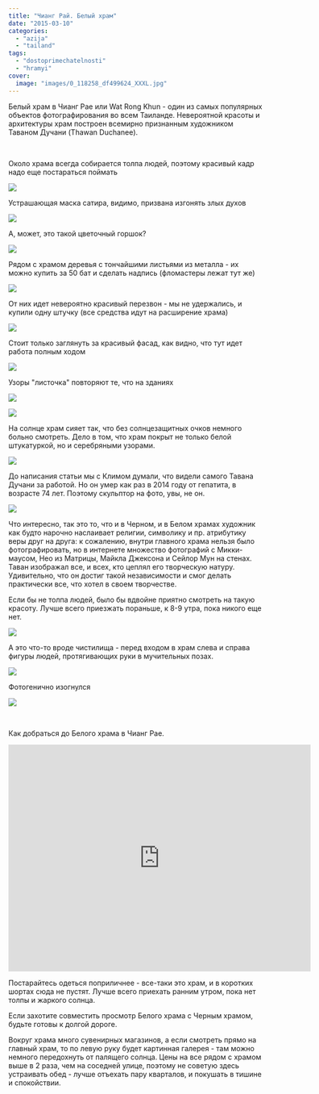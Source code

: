 ```yaml
---
title: "Чианг Рай. Белый храм"
date: "2015-03-10"
categories: 
  - "azija"
  - "tailand"
tags: 
  - "dostoprimechatelnosti"
  - "hramyi"
cover:
  image: "images/0_118258_df499624_XXXL.jpg"
---
```


Белый храм в Чианг Рае или Wat Rong Khun - один из самых популярных объектов фотографирования во всем Таиланде. Невероятной красоты и архитектуры храм построен всемирно признанным художником Таваном Дучани (Thawan Duchanee).

<!--more-->

 

Около храма всегда собирается толпа людей, поэтому красивый кадр надо еще постараться поймать

![](images/0_1181d2_9883a730_XXL.jpg)

Устрашающая маска сатира, видимо, призвана изгонять злых духов

![](images/0_1181da_a28704b3_XXL.jpg)

А, может, это такой цветочный горшок?

![](images/0_1181e3_8e0fb6f7_XXL.jpg)

Рядом с храмом деревья с тончайшими листьями из металла - их можно купить за 50 бат и сделать надпись (фломастеры лежат тут же)

![](images/0_118210_d329278a_XXL.jpg)

От них идет невероятно красивый перезвон - мы не удержались, и купили одну штучку (все средства идут на расширение храма)

![](images/0_118207_480f90a_XXL.jpg)

Стоит только заглянуть за красивый фасад, как видно, что тут идет работа полным ходом

![](images/0_1181ee_be06b284_XXL.jpg)

Узоры "листочка" повторяют те, что на зданиях

![](images/0_118217_f3032dfd_XXL.jpg)

![](images/0_11821e_5ded2888_XXL.jpg)

На солнце храм сияет так, что без солнцезащитных очков немного больно смотреть. Дело в том, что храм покрыт не только белой штукатуркой, но и серебряными узорами.

![](images/0_118224_8e84221_XXL.jpg)

До написания статьи мы с Климом думали, что видели самого Тавана Дучани за работой. Но он умер как раз в 2014 году от гепатита, в возрасте 74 лет. Поэтому скульптор на фото, увы, не он.

![](images/0_118237_4e7b75c0_XXL.jpg)

Что интересно, так это то, что и в Черном, и в Белом храмах художник как будто нарочно наслаивает религии, символику и пр. атрибутику веры друг на друга: к сожалению, внутри главного храма нельзя было фотографировать, но в интернете множество фотографий с Микки-маусом, Нео из Матрицы, Майкла Джексона и Сейлор Мун на стенах. Таван изображал все, и всех, кто цеплял его творческую натуру. Удивительно, что он достиг такой независимости и смог делать практически все, что хотел в своем творчестве.

Если бы не толпа людей, было бы вдвойне приятно смотреть на такую красоту. Лучше всего приезжать пораньше, к 8-9 утра, пока никого еще нет.

![](images/0_118253_c12a3b27_XXL.jpg)

А это что-то вроде чистилища - перед входом в храм слева и справа фигуры людей, протягивающих руки в мучительных позах.

![](images/0_11825c_aa620e78_XXL.jpg)

Фотогенично изогнулся

![](images/0_118261_bf3770fa_XXL.jpg)

 

Как добраться до Белого храма в Чианг Рае.

<iframe style="border: 0;" src="https://www.google.com/maps/embed?pb=!1m29!1m12!1m3!1d60038.367931073306!2d99.76103973249322!3d19.86540937578616!2m3!1f0!2f0!3f0!3m2!1i1024!2i768!4f13.1!4m14!1i0!3e6!4m5!1s0x30d706670927ea4b%3A0x386bd811b93aa61e!2z0KfQuNCw0L3QsyDQoNCw0Lkg0KLQsNC40LvQsNC90LQ!3m2!1d19.9071656!2d99.83095499999999!4m5!1s0x30d70e54b3baf1e3%3A0x766017ac8d5fc4e8!2zV2F0IFJvbmcgS2h1biwgUGEgTyBEb24gQ2hhaSBSb2FkLCBBLiBNdWFuZywgQ2hpYW5nIFJhaSwgNTcwMDAsINCi0LDQuNC70LDQvdC0!3m2!1d19.824405!2d99.763048!5e0!3m2!1sru!2sru!4v1426016701969" width="600" height="450" frameborder="0"></iframe>

Постарайтесь одеться поприличнее - все-таки это храм, и в коротких шортах сюда не пустят. Лучше всего приехать ранним утром, пока нет толпы и жаркого солнца.

Если захотите совместить просмотр Белого храма с Черным храмом, будьте готовы к долгой дороге.

Вокруг храма много сувенирных магазинов, а если смотреть прямо на главный храм, то по левую руку будет картинная галерея - там можно немного передохнуть от палящего солнца. Цены на все рядом с храмом выше в 2 раза, чем на соседней улице, поэтому не советую здесь устраивать обед - лучше отъехать пару кварталов, и покушать в тишине и спокойствии.
